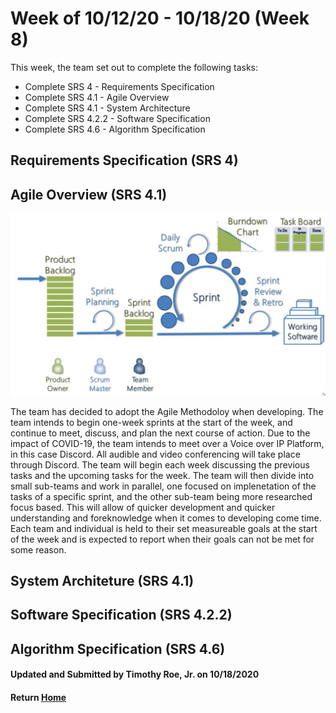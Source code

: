 # Week of 10/12/20 - 10/18/20 (Week 8)

This week, the team set out to complete the following tasks:

- Complete SRS 4 - Requirements Specification
- Complete SRS 4.1 - Agile Overview
- Complete SRS 4.1 - System Architecture
- Complete SRS 4.2.2 - Software Specification
- Complete SRS 4.6 - Algorithm Specification

## Requirements Specification (SRS 4)

## Agile Overview (SRS 4.1)

![Agile Methodoloy](https://github.com/SoundBytes-CBU/blog/blob/gh-pages/images/week7/agile.jpg?raw=true)

The team has decided to adopt the Agile Methodoloy when developing. The team intends to begin one-week sprints at the start of the week, and continue to meet, discuss, and plan the next course of action. Due to the impact of COVID-19, the team intends to meet over a Voice over IP Platform, in this case Discord. All audible and video conferencing will take place through Discord. The team will begin each week discussing the previous tasks and the upcoming tasks for the week. The team will then divide into small sub-teams and work in parallel, one focused on implenetation of the tasks of a specific sprint, and the other sub-team being more researched focus based. This will allow of quicker development and quicker understanding and foreknowledge when it comes to developing come time. Each team and individual is held to their set measureable goals at the start of the week and is expected to report when their goals can not be met for some reason.

## System Architeture (SRS 4.1)

## Software Specification (SRS 4.2.2)

## Algorithm Specification (SRS 4.6)

#### Updated and Submitted by Timothy Roe, Jr. on 10/18/2020
#### Return [Home](index.md)